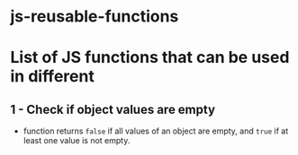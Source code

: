 # js-reusable-functions

# List of JS functions that can be used in different 

## 1 - Check if object values are empty
- function returns `false` if all values of an object are empty, and `true` if at least one value is not empty.
